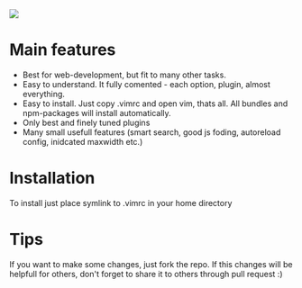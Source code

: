 
<img src="http://i.imgur.com/ElOEHZ3.png"/>

Main features
==
* Best for web-development, but fit to many other tasks.
* Easy to understand. It fully comented - each option, plugin, almost everything.
* Easy to install. Just copy .vimrc and open vim, thats all. All bundles and npm-packages will install automatically.
* Only best and finely tuned plugins
* Many small usefull features (smart search, good js foding, autoreload config, inidcated maxwidth etc.) 

Installation
===

To install just place symlink to .vimrc in your home directory

Tips
===
If you want to make some changes, just fork the repo.
If this changes will be helpfull for others, don't forget to share it to others through pull request :)

